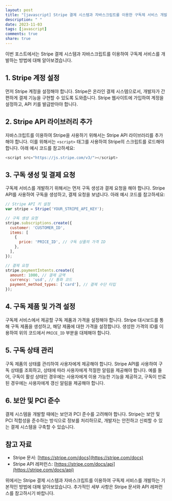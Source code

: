 ```yaml
---
layout: post
title: "[javascript] Stripe 결제 시스템과 자바스크립트를 이용한 구독제 서비스 개발 방법"
description: " "
date: 2023-11-03
tags: [javascript]
comments: true
share: true
---
```


이번 포스트에서는 Stripe 결제 시스템과 자바스크립트를 이용하여 구독제 서비스를 개발하는 방법에 대해 알아보겠습니다.

## 1. Stripe 계정 설정

먼저 Stripe 계정을 설정해야 합니다. Stripe은 온라인 결제 시스템으로서, 개발자가 간편하게 결제 기능을 구현할 수 있도록 도와줍니다. Stripe 웹사이트에 가입하여 계정을 설정하고, API 키를 발급받아야 합니다.

## 2. Stripe API 라이브러리 추가

자바스크립트를 이용하여 Stripe을 사용하기 위해서는 Stripe API 라이브러리를 추가해야 합니다. 이를 위해서는 `<script>` 태그를 사용하여 Stripe의 스크립트를 로드해야 합니다. 아래 예시 코드를 참고하세요:

```javascript
<script src="https://js.stripe.com/v3/"></script>
```

## 3. 구독 생성 및 결제 요청

구독제 서비스를 개발하기 위해서는 먼저 구독 생성과 결제 요청을 해야 합니다. Stripe API를 사용하여 구독을 생성하고, 결제 요청을 보냅니다. 아래 예시 코드를 참고하세요:

```javascript
// Stripe API 키 설정
var stripe = Stripe('YOUR_STRIPE_API_KEY');

// 구독 생성 요청
stripe.subscriptions.create({
  customer: 'CUSTOMER_ID',
  items: [
    {
      price: 'PRICE_ID', // 구독 상품의 가격 ID
    },
  ],
});

// 결제 요청
stripe.paymentIntents.create({
  amount: 1000, // 결제 금액
  currency: 'usd', // 통화 코드
  payment_method_types: ['card'], // 결제 수단 타입
});
```

## 4. 구독 제품 및 가격 설정

구독제 서비스에서 제공할 구독 제품과 가격을 설정해야 합니다. Stripe 대시보드를 통해 구독 제품을 생성하고, 해당 제품에 대한 가격을 설정합니다. 생성한 가격의 ID를 이용하여 위의 코드에서 `PRICE_ID` 부분을 대체해야 합니다.

## 5. 구독 상태 관리

구독 제품의 상태를 관리하여 사용자에게 제공해야 합니다. Stripe API를 사용하여 구독 상태를 조회하고, 상태에 따라 사용자에게 적절한 알림을 제공해야 합니다. 예를 들어, 구독이 활성 상태인 경우에는 사용자에게 이용 가능한 기능을 제공하고, 구독이 만료된 경우에는 사용자에게 갱신 알림을 제공해야 합니다.

## 6. 보안 및 PCI 준수

결제 시스템을 개발할 때에는 보안과 PCI 준수를 고려해야 합니다. Stripe는 보안 및 PCI 적합성을 준수하는 방식으로 정보를 처리하므로, 개발자는 안전하고 신뢰할 수 있는 결제 시스템을 구축할 수 있습니다.

## 참고 자료

- Stripe 문서: [https://stripe.com/docs](https://stripe.com/docs)
- Stripe API 레퍼런스: [https://stripe.com/docs/api](https://stripe.com/docs/api)

위에서는 Stripe 결제 시스템과 자바스크립트를 이용하여 구독제 서비스를 개발하는 기본적인 방법에 대해 알아보았습니다. 추가적인 세부 사항은 Stripe 문서와 API 레퍼런스를 참고하시기 바랍니다.